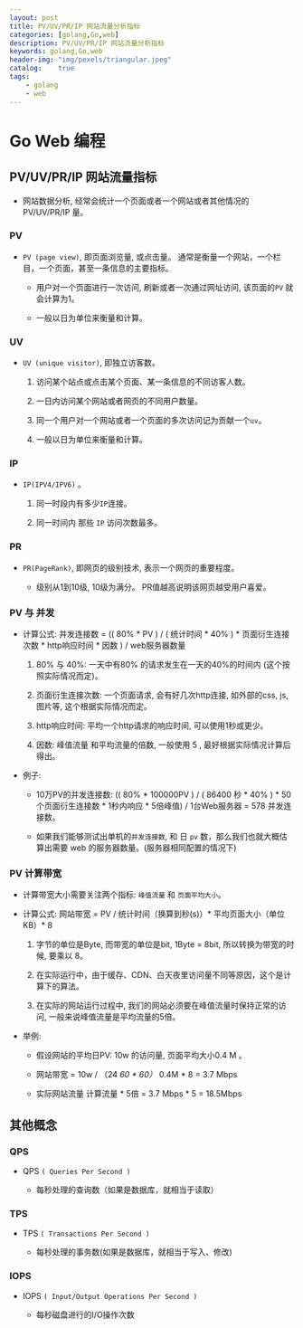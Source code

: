 ```yaml
---
layout: post
title: PV/UV/PR/IP 网站流量分析指标
categories: [golang,Go,web]
description: PV/UV/PR/IP 网站流量分析指标
keywords: golang,Go,web
header-img: "img/pexels/triangular.jpeg"
catalog:    true
tags:
    - golang
    - web
---
```


# Go Web 编程

## PV/UV/PR/IP 网站流量指标

* 网站数据分析, 经常会统计一个页面或者一个网站或者其他情况的 PV/UV/PR/IP 量。


### PV

* `PV (page view)`, 即页面浏览量, 或点击量。 通常是衡量一个网站，一个栏目，一个页面，甚至一条信息的主要指标。

  * 用户对一个页面进行一次访问, 刷新或者一次通过网址访问, 该页面的`PV` 就会计算为1。

  * 一般以日为单位来衡量和计算。

### UV

* `UV (unique visitor)`, 即独立访客数。 

  1. 访问某个站点或点击某个页面、某一条信息的不同访客人数。

  2. 一日内访问某个网站或者网页的不同用户数量。

  3. 同一个用户对一个网站或者一个页面的多次访问记为贡献一个`uv`。

  4. 一般以日为单位来衡量和计算。

### IP

* `IP(IPV4/IPV6)` 。

  1. 同一时段内有多少`IP`连接。

  2. 同一时间内 那些 `IP` 访问次数最多。


### PR

* `PR(PageRank)`, 即网页的级别技术, 表示一个网页的重要程度。

  * 级别从1到10级, 10级为满分。 PR值越高说明该网页越受用户喜爱。

### PV 与 并发

* 计算公式: 并发连接数 = (( 80% * PV ) / ( 统计时间 * 40% ) * 页面衍生连接次数 * http响应时间 * 因数 ) / web服务器数量

  1. 80% 与 40%:  一天中有80% 的请求发生在一天的40%的时间内 (这个按照实际情况而定)。

  2. 页面衍生连接次数:  一个页面请求, 会有好几次http连接, 如外部的css, js,图片等, 这个根据实际情况而定。

  3. http响应时间: 平均一个http请求的响应时间, 可以使用1秒或更少。

  4. 因数: 峰值流量 和平均流量的倍数, 一般使用 5 , 最好根据实际情况计算后得出。


* 例子:

  * 10万PV的并发连接数: (( 80% * 100000PV ) / ( 86400 秒 * 40% ) * 50个页面衍生连接数 * 1秒内响应 * 5倍峰值) / 1台Web服务器 = 578 并发连接数。
  
  * 如果我们能够测试出单机的`并发连接数`, 和 日 `pv` 数，那么我们也就大概估算出需要 web 的服务器数量。(服务器相同配置的情况下)


### PV 计算带宽

* 计算带宽大小需要关注两个指标: `峰值流量` 和 `页面平均大小`。

* 计算公式: 网站带宽 = PV / 统计时间（换算到秒(s)）* 平均页面大小（单位KB）* 8

  1. 字节的单位是Byte, 而带宽的单位是bit, 1Byte = 8bit, 所以转换为带宽的时候, 要乘以 8。

  2. 在实际运行中，由于缓存、CDN、白天夜里访问量不同等原因，这个是计算下的算法。

  3. 在实际的网站运行过程中, 我们的网站必须要在峰值流量时保持正常的访问, 一般来说峰值流量是平均流量的5倍。

* 举例:

  * 假设网站的平均日PV: 10w 的访问量, 页面平均大小0.4 M 。

  * 网站带宽 = 10w / （24 *60 * 60）* 0.4M * 8 = 3.7 Mbps

  * 实际网站流量 计算流量 * 5倍 =  3.7 Mbps * 5 =  18.5Mbps




## 其他概念

### QPS

* QPS `( Queries Per Second )`  

  * 每秒处理的查询数（如果是数据库，就相当于读取）

### TPS

* TPS `( Transactions Per Second )` 

  *  每秒处理的事务数(如果是数据库，就相当于写入、修改)

### IOPS

* IOPS `( Input/Output Operations Per Second )`

  * 每秒磁盘进行的I/O操作次数
